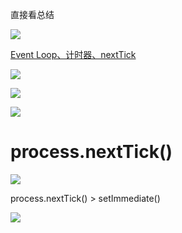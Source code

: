 直接看总结

![](https://upload-images.jianshu.io/upload_images/7094266-1d8a987f6483ec8a.png?imageMogr2/auto-orient/strip%7CimageView2/2/w/1240)

[Event Loop、计时器、nextTick](https://juejin.im/post/5ab7677f6fb9a028d56711d0)

![](https://upload-images.jianshu.io/upload_images/7094266-4857dd43bf060419.png?imageMogr2/auto-orient/strip%7CimageView2/2/w/1240)

![](https://upload-images.jianshu.io/upload_images/7094266-8228e56f51897a99.png?imageMogr2/auto-orient/strip%7CimageView2/2/w/1240)

![](https://upload-images.jianshu.io/upload_images/7094266-1125b0ad2b1a2717.png?imageMogr2/auto-orient/strip%7CimageView2/2/w/1240)

# process.nextTick()

![](https://upload-images.jianshu.io/upload_images/7094266-a054c0f1ffbcfa8b.png?imageMogr2/auto-orient/strip%7CimageView2/2/w/1240)

process.nextTick() > setImmediate()

![](https://upload-images.jianshu.io/upload_images/7094266-e20ad5457ef678b9.png?imageMogr2/auto-orient/strip%7CimageView2/2/w/1240)
  

